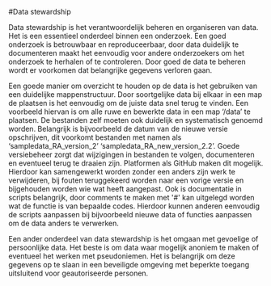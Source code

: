 #Data stewardship

Data stewardship is het verantwoordelijk beheren en organiseren van data. Het is een essentieel onderdeel binnen een onderzoek. Een goed onderzoek is betrouwbaar en reproduceerbaar, door data duidelijk te documenteren maakt het eenvoudig voor andere onderzoekers om het onderzoek te herhalen of te controleren. Door goed de data te beheren wordt er voorkomen dat belangrijke gegevens verloren gaan.

Een goede manier om overzicht te houden op de data is het gebruiken van een duidelijke mappenstructuur. Door soortgelijke data bij elkaar in een map de plaatsen is het eenvoudig om de juiste data snel terug te vinden. Een voorbeeld hiervan is om alle ruwe en bewerkte data in een map ‘/data’ te plaatsen. De bestanden zelf moeten ook duidelijk en systematisch genoemd worden. Belangrijk is bijvoorbeeld de datum van de nieuwe versie opschrijven, dit voorkomt bestanden met namen als ‘sampledata_RA_version_2’ ‘sampledata_RA_new_version_2.2’. Goede versiebeheer zorgt dat wijzigingen in bestanden te volgen, documenteren en eventueel terug te draaien zijn. Platformen als GitHub maken dit mogelijk. Hierdoor kan samengewerkt worden zonder een anders zijn werk te verwijderen, bij fouten teruggekeerd worden naar een vorige versie en bijgehouden worden wie wat heeft aangepast. Ook is documentatie in scripts belangrijk, door comments te maken met '#' kan uitgelegd worden wat de functie is van bepaalde codes. Hierdoor kunnen anderen eenvoudig de scripts aanpassen bij bijvoorbeeld nieuwe data of functies aanpassen om de data anders te verwerken. 

Een ander onderdeel van data stewardship is het omgaan met gevoelige of persoonlijke data. Het beste is om data waar mogelijk anoniem te maken of eventueel het werken met pseudoniemen. Het is belangrijk om deze gegevens op te slaan in een beveiligde omgeving met beperkte toegang uitsluitend voor geautoriseerde personen.
